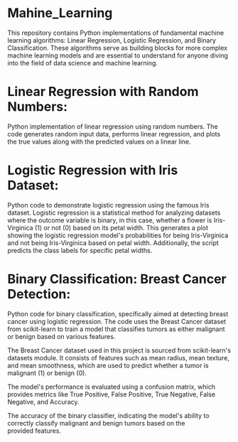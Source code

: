 # Mahine_Learning

This repository contains Python implementations of fundamental machine learning algorithms: Linear Regression, Logistic Regression, and Binary Classification. These algorithms serve as building blocks for more complex machine learning models and are essential to understand for anyone diving into the field of data science and machine learning.

# Linear Regression with Random Numbers:
Python implementation of linear regression using random numbers. The code generates random input data, performs linear regression, and plots the true values along with the predicted values on a linear line.

# Logistic Regression with Iris Dataset:
Python code to demonstrate logistic regression using the famous Iris dataset. Logistic regression is a statistical method for analyzing datasets where the outcome variable is binary, in this case, whether a flower is Iris-Virginica (1) or not (0) based on its petal width.
This generates a plot showing the logistic regression model's probabilities for being Iris-Virginica and not being Iris-Virginica based on petal width. Additionally, the script predicts the class labels for specific petal widths.

# Binary Classification: Breast Cancer Detection:
Python code for binary classification, specifically aimed at detecting breast cancer using logistic regression. The code uses the Breast Cancer dataset from scikit-learn to train a model that classifies tumors as either malignant or benign based on various features.

The Breast Cancer dataset used in this project is sourced from scikit-learn's datasets module. It consists of features such as mean radius, mean texture, and mean smoothness, which are used to predict whether a tumor is malignant (1) or benign (0).

The model's performance is evaluated using a confusion matrix, which provides metrics like True Positive, False Positive, True Negative, False Negative, and Accuracy.

The accuracy of the binary classifier, indicating the model's ability to correctly classify malignant and benign tumors based on the provided features.
